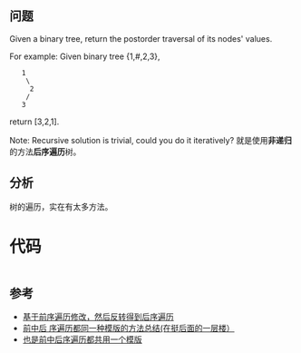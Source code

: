 ## 问题
Given a binary tree, return the postorder traversal of its nodes' values.

For example:
Given binary tree {1,#,2,3},
```
   1
    \
     2
    /
   3
```
return [3,2,1].

Note: Recursive solution is trivial, could you do it iteratively?
就是使用**非递归**的方法**后序遍历**树。

## 分析
树的遍历，实在有太多方法。



# 代码
```C++

```


## 参考
* [基于前序遍历修改，然后反转得到后序遍历](https://discuss.leetcode.com/topic/2919/my-accepted-code-with-explaination-does-anyone-have-a-better-idea)
* [前中后 序遍历都同一种模版的方法总结(在挺后面的一层楼）](https://discuss.leetcode.com/topic/2919/my-accepted-code-with-explaination-does-anyone-have-a-better-idea)
* [也是前中后序遍历都共用一个模版](https://discuss.leetcode.com/topic/30632/preorder-inorder-and-postorder-iteratively-summarization)



